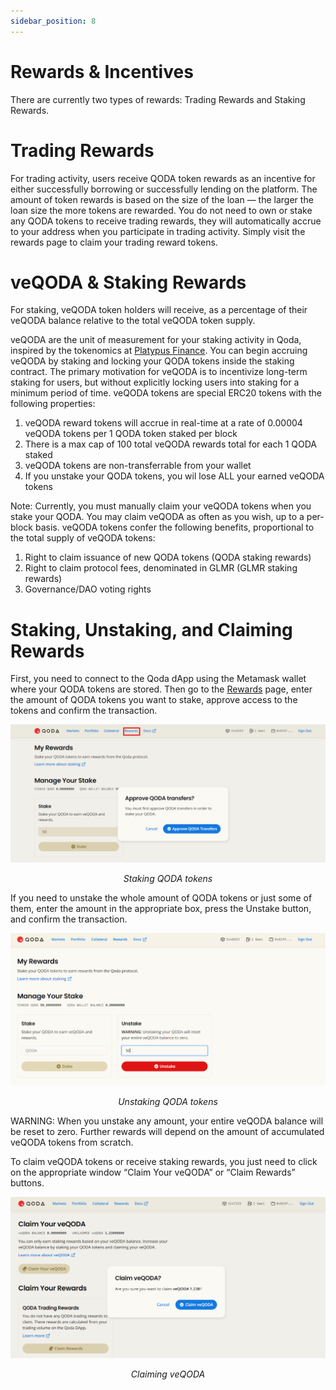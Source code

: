 ```yaml
---
sidebar_position: 8
---
```


# Rewards & Incentives

There are currently two types of rewards: Trading Rewards and Staking Rewards.

# Trading Rewards

For trading activity, users receive QODA token rewards as an incentive for either successfully borrowing or successfully lending on the platform. The amount of token rewards is based on the size of the loan — the larger the loan size the more tokens are rewarded. You do not need to own or stake any QODA tokens to receive trading rewards, they will automatically accrue to your address when you participate in trading activity. Simply visit the rewards page to claim your trading reward tokens.

# veQODA & Staking Rewards

For staking, veQODA token holders will receive, as a percentage of their veQODA balance relative to the total veQODA token supply.

veQODA are the unit of measurement for your staking activity in Qoda, inspired by the tokenomics at [Platypus Finance](https://medium.com/platypus-finance/platypus-liquidity-mining-design-eli5-part-i-52fd6b8bed1d). You can begin accruing veQODA by staking and locking your QODA tokens inside the staking contract. The primary motivation for veQODA is to incentivize long-term staking for users, but without explicitly locking users into staking for a minimum period of time. veQODA tokens are special ERC20 tokens with the following properties:

1. veQODA reward tokens will accrue in real-time at a rate of 0.00004 veQODA tokens per 1 QODA token staked per block
2. There is a max cap of 100 total veQODA rewards total for each 1 QODA staked
3. veQODA tokens are non-transferrable from your wallet
4. If you unstake your QODA tokens, you wil lose ALL your earned veQODA tokens

Note: Currently, you must manually claim your veQODA tokens when you stake your QODA. You may claim veQODA as often as you wish, up to a per-block basis. veQODA tokens confer the following benefits, proportional to the total supply of veQODA tokens:

1. Right to claim issuance of new QODA tokens (QODA staking rewards)
2. Right to claim protocol fees, denominated in GLMR (GLMR staking rewards)
3. Governance/DAO voting rights

# Staking, Unstaking, and Claiming Rewards

First, you need to connect to the Qoda dApp using the Metamask wallet where your QODA tokens are stored. Then go to the [Rewards](https://moonbase.qoda.fi/rewards) page, enter the amount of QODA tokens you want to stake, approve access to the tokens and confirm the transaction.

<center>
    <img src="/img/getting-started/rewards/1.png"></img>
    <p><i>Staking QODA tokens</i></p>
</center>

If you need to unstake the whole amount of QODA tokens or just some of them, enter the amount in the appropriate box, press the Unstake button, and confirm the transaction.

<center>
    <img src="/img/getting-started/rewards/2.png"></img>
    <p><i>Unstaking QODA tokens</i></p>
</center>

WARNING: When you unstake any amount, your entire veQODA balance will be reset to zero. Further rewards will depend on the amount of accumulated veQODA tokens from scratch. 

To claim veQODA tokens or receive staking rewards, you just need to click on the appropriate window “Claim Your veQODA” or “Claim Rewards” buttons. 

<center>
    <img src="/img/getting-started/rewards/3.png"></img>
    <p><i>Claiming veQODA</i></p>
</center>
